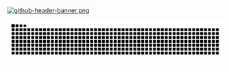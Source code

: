 
<!-- Github banner -->
[![github-header-banner.png](https://i.postimg.cc/L8RYcFFH/github-header-banner.png)](https://postimg.cc/6yjpZSQS)

<!-- Snake animation -->
<picture>
  <source media="(prefers-color-scheme: dark)" srcset="https://github.com/your-username/ravivalentim/blob/output/github-contribution-grid-snake.svg" />
  <source media="(prefers-color-scheme: light)" srcset="https://github.com/your-username/ravivalentim/blob/output/github-contribution-grid-snake.svg" />
  <img alt="github-snake" src="https://github.com/ravivalentim/ravivalentim/blob/output/github-contribution-grid-snake.svg" />
</picture>


